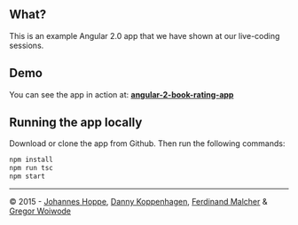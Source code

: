 ## What?
This is an example Angular 2.0 app that we have shown at our live-coding sessions.

## Demo
You can see the app in action at:
__[angular-2-book-rating-app](https://angular2buch.de/angular-2-book-rating-app/)__

## Running the app locally
Download or clone the app from Github.
Then run the following commands:

```cmd
npm install
npm run tsc
npm start
```

----

&copy; 2015 - [Johannes Hoppe](http://haushoppe-its.de/), [Danny Koppenhagen](http://d-koppenhagen.de/), [Ferdinand Malcher](http://ferdinand-malcher.de/) & [Gregor Woiwode](http://woiwode.info/)
